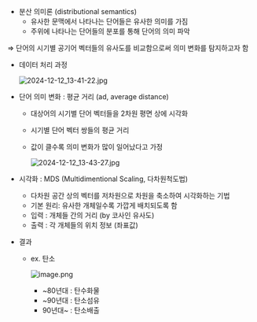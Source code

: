 - 분산 의미론 (distributional semantics)
    - 유사한 문맥에서 나타나는 단어들은 유사한 의미를 가짐
    - 주위에 나타나는 단어들의 분포를 통해 단어의 의미 파악

⇒ 단어의 시기별 공기어 벡터들의 유사도를 비교함으로써 의미 변화를 탐지하고자 함

- 데이터 처리 과정
    
    ![2024-12-12_13-41-22.jpg](https://prod-files-secure.s3.us-west-2.amazonaws.com/edfd69d1-6c01-4d0c-9269-1bae8a4e3915/e9681ae1-f37d-4877-8b0e-5707d925d075/2024-12-12_13-41-22.jpg)
    
- 단어 의미 변화 : 평균 거리 (ad, average distance)
    - 대상어의 시기별 단어 벡터들을 2차원 평면 상에 시각화
    - 시기별 단어 벡터 쌍들의 평균 거리
    - 값이 클수록 의미 변화가 많이 일어났다고 가정
        
        ![2024-12-12_13-43-27.jpg](https://prod-files-secure.s3.us-west-2.amazonaws.com/edfd69d1-6c01-4d0c-9269-1bae8a4e3915/b88054ac-f7d8-4f1c-af98-d30e8dc70a23/2024-12-12_13-43-27.jpg)
        

- 시각화 : MDS (Multidimentional Scaling, 다차원척도법)
    - 다차원 공간 상의 벡터를 저차원으로 차원을 축소하여 시각화하는 기법
    - 기본 원리: 유사한 개체일수록 가깝게 배치되도록 함
    - 입력 : 개체들 간의 거리 (by 코사인 유사도)
    - 출력 : 각 개체들의 위치 정보 (좌표값)
        
        
- 결과
    - ex. 탄소
        
        ![image.png](https://prod-files-secure.s3.us-west-2.amazonaws.com/edfd69d1-6c01-4d0c-9269-1bae8a4e3915/dca6f503-fbe1-444f-a94b-7477d08ce64f/image.png)
        
        - ~80년대 : 탄수화물
        - ~90년대 : 탄소섬유
        - 90년대~ : 탄소배출
